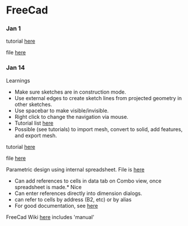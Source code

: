 # FreeCad

### Jan 1 

tutorial [here](https://wiki.freecadweb.org/Creating_a_simple_part_with_PartDesign)

file [here](./Tutorial_01.FCStd)

### Jan 14 

Learnings

* Make sure sketches are in construction mode.
* Use external edges to create sketch lines from projected geometry in other sketches.
* Use spacebar to make visible/invisible.
* Right click to change the navigation via mouse.  
* Tutorial list [here](https://wiki.freecadweb.org/Tutorials#Tutorials_-_Comprehensive_list)
* Possible (see tutorials) to import mesh, convert to solid, add features, and export mesh.

tutorial [here](https://wiki.freecadweb.org/Basic_Part_Design_Tutorial_017)

file [here](./Tutorial_02.FCStd)

Parametric design using internal spreadsheet.  File is [here](./parametric_001.FCStd)

* Can add references to cells in data tab on Combo view, once spreadsheet is made.* Nice
* Can enter references directly into dimension dialogs.
* can refer to cells by address (B2, etc) or by alias 
* For good documentation, see [here](https://wiki.freecadweb.org/Spreadsheet_Workbench)

FreeCad Wiki  [here](https://wiki.freecadweb.org/) includes 'manual'

